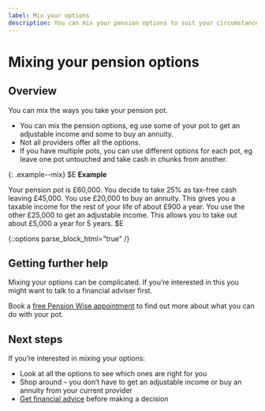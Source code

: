 ```yaml
---
label: Mix your options
description: You can mix your pension options to suit your circumstances at different times during retirement.
---
```


<div class="circle circle--m circle--mix-options"></div>

# Mixing your pension options

## Overview

You can mix the ways you take your pension pot.

- You can mix the pension options, eg use some of your pot to get an adjustable income and some to buy an annuity.
- Not all providers offer all the options.
- If you have multiple pots, you can use different options for each pot, eg leave one pot untouched and take cash in chunks from another.

{: .example--mix}
$E
**Example**

Your pension pot is £60,000. You decide to take 25% as tax-free cash leaving £45,000.
You use £20,000 to buy an annuity. This gives you a taxable income for the rest of your life of about £900 a year. You use the other £25,000 to get an adjustable income. This allows you to take out about £5,000 a year for 5 years.
$E

{::options parse_block_html="true" /}
<div class="next-steps next-steps--mix-options">

## Getting further help

Mixing your options can be complicated. If you’re interested in this you might want to talk to a financial adviser first.

Book a [free Pension Wise appointment](/appointments) to find out more about what you can do with your pot.

## Next steps

If you’re interested in mixing your options:

- Look at all the options to see which ones are right for you
- Shop around – you don’t have to get an adjustable income or buy an annuity from your current provider
- [Get financial advice](/shop-around#getting-financial-advice) before making a decision

</div>
